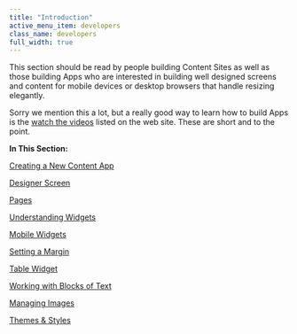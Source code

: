 ```yaml
---
title: "Introduction"
active_menu_item: developers
class_name: developers
full_width: true
---
```



This section should be read by people building Content Sites as well as those building Apps who are interested in building well designed screens and content for mobile devices or desktop browsers that handle resizing elegantly.

Sorry we mention this a lot, but a really good way to learn how to build Apps is the [watch the videos](http://www.applicationcraft.com/mobile-application/developer-center/training-videos) listed on the web site. These are short and to the point.

**In This Section:**

[Creating a New Content App](/developers/user-guide/product-guide/content-and-app-layout/introduction/creating-a-new-content-app)

[Designer Screen](/developers/user-guide/product-guide/content-and-app-layout/introduction/designer-screen)

[Pages](/developers/user-guide/product-guide/content-and-app-layout/introduction/pagesintro)

[Understanding Widgets](/developers/user-guide/product-guide/content-and-app-layout/introduction/understanding-widgets)

[Mobile Widgets](/developers/user-guide/product-guide/content-and-app-layout/introduction/mobile-widgets)

[Setting a Margin](/developers/user-guide/product-guide/content-and-app-layout/introduction/setting-a-margin)

[Table Widget](/developers/user-guide/product-guide/content-and-app-layout/introduction/table-widget)

[Working with Blocks of Text](/developers/user-guide/product-guide/content-and-app-layout/introduction/working-with-blocks-of-text)

[Managing Images](/developers/user-guide/product-guide/content-and-app-layout/introduction/managing-images)

[Themes & Styles](/developers/user-guide/product-guide/content-and-app-layout/introduction/themes-styles/)
